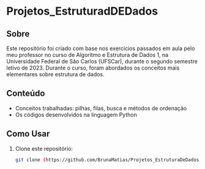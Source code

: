 # Projetos_EstruturadDEDados

## Sobre

Este repositório foi criado com base nos exercícios passados em aula pelo meu professor no curso de Algoritmo e Estrutura de Dados 1, na Universidade Federal de São Carlos (UFSCar), durante o segundo semestre letivo de 2023. Durante o curso, foram abordados os conceitos mais elementares sobre estrutura de dados.

## Conteúdo
- Conceitos trabalhadas: pilhas, filas, busca e métodos de ordenação
- Os códigos desenvolvidos na linguagem Python

## Como Usar

1. Clone este repositório:
   ```bash
   git clone (https://github.com/BrunaMatias/Projetos_EstruturaDeDados)
